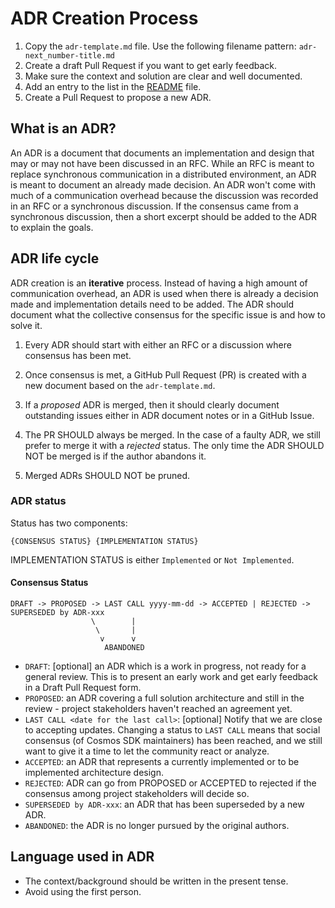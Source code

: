 # ADR Creation Process

1. Copy the `adr-template.md` file. Use the following filename pattern: `adr-next_number-title.md`
2. Create a draft Pull Request if you want to get early feedback.
3. Make sure the context and solution are clear and well documented.
4. Add an entry to the list in the [README](./README.md) file.
5. Create a Pull Request to propose a new ADR.

## What is an ADR? 

An ADR is a document that documents an implementation and design that may or may not have been discussed in an RFC. While an RFC is meant to replace synchronous communication in a distributed environment, an ADR is meant to document an already made decision. An ADR won't come with much of a communication overhead because the discussion was recorded in an RFC or a synchronous discussion. If the consensus came from a synchronous discussion, then a short excerpt should be added to the ADR to explain the goals. 

## ADR life cycle

ADR creation is an **iterative** process. Instead of having a high amount of communication overhead, an ADR is used when there is already a decision made and implementation details need to be added. The ADR should document what the collective consensus for the specific issue is and how to solve it. 

1. Every ADR should start with either an RFC or a discussion where consensus has been met. 

2. Once consensus is met, a GitHub Pull Request (PR) is created with a new document based on the `adr-template.md`.

3. If a _proposed_ ADR is merged, then it should clearly document outstanding issues either in ADR document notes or in a GitHub Issue.

4. The PR SHOULD always be merged. In the case of a faulty ADR, we still prefer to merge it with a _rejected_ status. The only time the ADR SHOULD NOT be merged is if the author abandons it.

5. Merged ADRs SHOULD NOT be pruned.

### ADR status

Status has two components:

```text
{CONSENSUS STATUS} {IMPLEMENTATION STATUS}
```

IMPLEMENTATION STATUS is either `Implemented` or `Not Implemented`.

#### Consensus Status

```text
DRAFT -> PROPOSED -> LAST CALL yyyy-mm-dd -> ACCEPTED | REJECTED -> SUPERSEDED by ADR-xxx
                  \        |
                   \       |
                    v      v
                     ABANDONED
```

* `DRAFT`: [optional] an ADR which is a work in progress, not ready for a general review. This is to present an early work and get early feedback in a Draft Pull Request form.
* `PROPOSED`: an ADR covering a full solution architecture and still in the review - project stakeholders haven't reached an agreement yet.
* `LAST CALL <date for the last call>`: [optional] Notify that we are close to accepting updates. Changing a status to `LAST CALL` means that social consensus (of Cosmos SDK maintainers) has been reached, and we still want to give it a time to let the community react or analyze.
* `ACCEPTED`: an ADR that represents a currently implemented or to be implemented architecture design.
* `REJECTED`: ADR can go from PROPOSED or ACCEPTED to rejected if the consensus among project stakeholders will decide so.
* `SUPERSEDED by ADR-xxx`: an ADR that has been superseded by a new ADR.
* `ABANDONED`: the ADR is no longer pursued by the original authors.

## Language used in ADR

* The context/background should be written in the present tense.
* Avoid using the first person.
